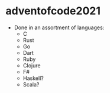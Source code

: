 # adventofcode2021

- Done in an assortment of languages:
  - C
  - Rust
  - Go
  - Dart
  - Ruby
  - Clojure
  - F#
  - Haskell?
  - Scala?
